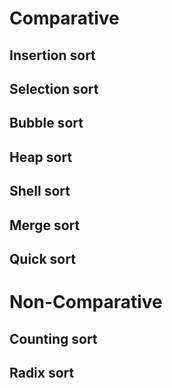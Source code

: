 # Comparative
## Insertion sort
## Selection sort
## Bubble sort
## Heap sort
## Shell sort
## Merge sort
## Quick sort
# Non-Comparative
## Counting sort
## Radix sort
